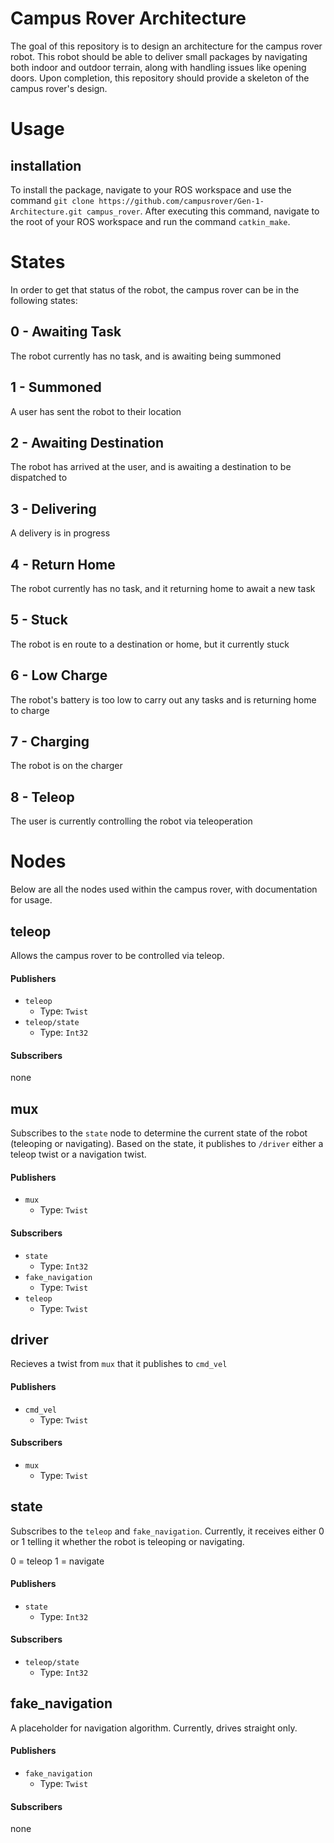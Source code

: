 # Campus Rover Architecture
The goal of this repository is to design an architecture for the campus rover robot. This robot should be able to deliver small packages by navigating both indoor and outdoor terrain, along with handling issues like opening doors. Upon completion, this repository should provide a skeleton of the campus rover's design.

# Usage

## installation
To install the package, navigate to your ROS workspace and use the command `git clone https://github.com/campusrover/Gen-1-Architecture.git campus_rover`. After executing this command, navigate to the root of your ROS workspace and run the command `catkin_make`.

# States
In order to get that status of the robot, the campus rover can be in the following states:

## 0 - Awaiting Task
The robot currently has no task, and is awaiting being summoned

## 1 - Summoned
A user has sent the robot to their location

## 2 - Awaiting Destination
The robot has arrived at the user, and is awaiting a destination to be dispatched to

## 3 - Delivering
A delivery is in progress

## 4 - Return Home
The robot currently has no task, and it returning home to await a new task

## 5 - Stuck
The robot is en route to a destination or home, but it currently stuck

## 6 - Low Charge
The robot's battery is too low to carry out any tasks and is returning home to charge

## 7 - Charging
The robot is on the charger

## 8 - Teleop
The user is currently controlling the robot via teleoperation

# Nodes
Below are all the nodes used within the campus rover, with documentation for usage.

## teleop
Allows the campus rover to be controlled via teleop.

#### Publishers

* `teleop`
	* Type: `Twist`
* `teleop/state`
	* Type: `Int32`
 
#### Subscribers
none


## mux
Subscribes to the `state` node to determine the current state of the robot (teleoping or navigating). Based on the state, it publishes to `/driver` either a teleop twist or a navigation twist. 

#### Publishers

* `mux`
	* Type: `Twist` 

#### Subscribers

* `state`
	* Type: `Int32`
* `fake_navigation`
	* Type: `Twist`
* `teleop`
	* Type: `Twist`

## driver
Recieves a twist from `mux` that it publishes to `cmd_vel` 

#### Publishers

* `cmd_vel`
	* Type: `Twist` 

#### Subscribers

* `mux`
	* Type: `Twist`

## state
Subscribes to the `teleop` and `fake_navigation`. Currently, it receives either 0 or 1 telling it whether the robot is teleoping or navigating.

0 = teleop
1 = navigate

#### Publishers

* `state`
	* Type: `Int32` 

#### Subscribers

* `teleop/state`
	* Type: `Int32`

## fake_navigation
A placeholder for navigation algorithm. Currently, drives straight only.


#### Publishers
* `fake_navigation`
	* Type: `Twist` 

#### Subscribers
none
